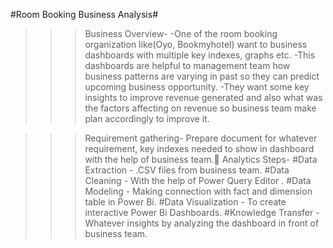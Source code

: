 #Room Booking Business Analysis#

>>>Business Overview- 
-One of the room booking organization like(Oyo, Bookmyhotel) want to business dashboards with multiple key indexes, graphs etc. 
-This dashboards are helpful to management team how business patterns are varying in past so they can predict upcoming business opportunity.
-They want some key insights to improve revenue generated and also  what was the factors affecting on revenue so business team make plan accordingly to improve it. 

>>>Requirement gathering- Prepare document for whatever requirement, key indexes needed to show in dashboard with the help of business team.
>>Analytics Steps-
#Data Extraction       -  .CSV files from business team.
#Data Cleaning         -  With the help of Power Query Editor .
#Data Modeling         -  Making connection with fact and dimension table in  Power Bi.
#Data Visualization    -  To create interactive  Power Bi Dashboards.
#Knowledge Transfer    -  Whatever insights by analyzing the dashboard in front of business team.

